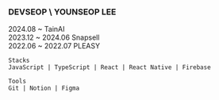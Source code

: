 ### DEVSEOP \ YOUNSEOP LEE

2024.08 ~ TainAI  </br>
2023.12 ~ 2024.06 Snapsell  </br>
2022.06 ~ 2022.07 PLEASY </br>

```
Stacks
JavaScript | TypeScript | React | React Native | Firebase

Tools
Git | Notion | Figma
```
